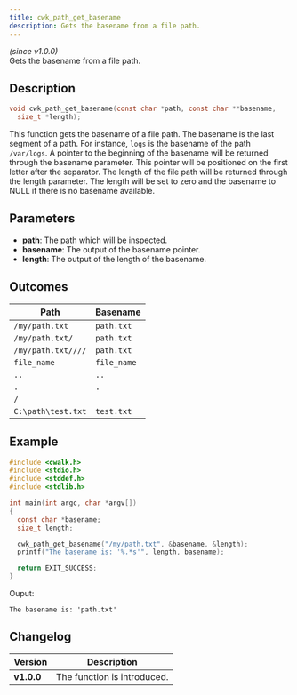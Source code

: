 ```yaml
---
title: cwk_path_get_basename
description: Gets the basename from a file path.
---
```


_(since v1.0.0)_  
Gets the basename from a file path.

## Description
```c
void cwk_path_get_basename(const char *path, const char **basename,
  size_t *length);
```

This function gets the basename of a file path. The basename is the last segment of a path. For instance, ``logs`` is the basename of the path ``/var/logs``. A pointer to the beginning of the basename will be returned through the basename parameter. This pointer will be positioned on the first letter after the separator. The length of the file path will be returned through the length parameter. The length will be set to zero and the basename to NULL if there is no basename available.

## Parameters
 * **path**: The path which will be inspected.
 * **basename**: The output of the basename pointer.
 * **length**: The output of the length of the basename.

## Outcomes

| Path                 | Basename      |
|----------------------|---------------|
| ``/my/path.txt``     | ``path.txt``  |
| ``/my/path.txt/``    | ``path.txt``  |
| ``/my/path.txt////`` | ``path.txt``  |
| ``file_name``        | ``file_name`` |
| ``..``               | ``..``        |
| ``.``                | ``.``         |
| ``/``                | `` ``         |
| ``C:\path\test.txt`` | ``test.txt``  |

## Example
```c
#include <cwalk.h>
#include <stdio.h>
#include <stddef.h>
#include <stdlib.h>

int main(int argc, char *argv[])
{
  const char *basename;
  size_t length;

  cwk_path_get_basename("/my/path.txt", &basename, &length);
  printf("The basename is: '%.*s'", length, basename);

  return EXIT_SUCCESS;
}
```
Ouput:
```
The basename is: 'path.txt'
```

## Changelog

| Version    | Description                                            |
|------------|--------------------------------------------------------|
| **v1.0.0** | The function is introduced.                            |